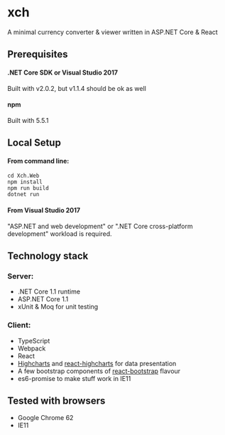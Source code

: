 # xch
A minimal currency converter &amp; viewer written in ASP.NET Core &amp; React

## Prerequisites
#### .NET Core SDK or Visual Studio 2017
Built with v2.0.2, but v1.1.4 should be ok as well
#### npm
Built with 5.5.1

## Local Setup
#### From command line:
```
cd Xch.Web
npm install
npm run build
dotnet run
```
#### From Visual Studio 2017
"ASP.NET and web development" or ".NET Core cross-platform development" workload is required.

## Technology stack

### Server:
- .NET Core 1.1 runtime
- ASP.NET Core 1.1
- xUnit & Moq for unit testing

### Client:
- TypeScript
- Webpack
- React
- [Highcharts](https://github.com/highcharts/highcharts) and [react-highcharts](https://github.com/kirjs/react-highcharts) for data presentation
- A few bootstrap components of [react-bootstrap](https://react-bootstrap.github.io/) flavour
- es6-promise to make stuff work in IE11

## Tested with browsers
- Google Chrome 62
- IE11

